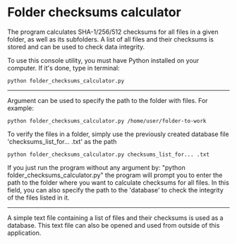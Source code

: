# Folder checksums calculator
The program calculates SHA-1/256/512 checksums for all files in a given folder, as well as its subfolders. A list of all files and their checksums is stored and can be used to check data integrity.

To use this console utility, you must have Python installed on your computer. If it's done, type in terminal:

    python folder_checksums_calculator.py
---
Argument can be used to specify the path to the folder with files. For example:

    python folder_checksums_calculator.py /home/user/folder-to-work

To verify the files in a folder, simply use the previously created database file 'checksums_list_for... .txt' as the path

    python folder_checksums_calculator.py checksums_list_for... .txt

If you just run the program without any argument by: "python folder_checksums_calculator.py"
the program will prompt you to enter the path to the folder where you want to calculate checksums for all files. In this field, you can also specify the path to the 'database' to check the integrity of the files listed in it.

---
A simple text file containing a list of files and their checksums is used as a database. This text file can also be opened and used from outside of this application.
